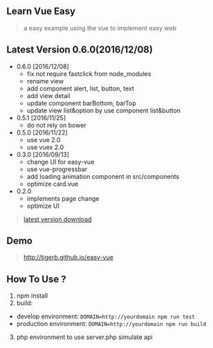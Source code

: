 ## Learn Vue Easy

> a easy example using the vue to implement easy web


## Latest Version 0.6.0(2016/12/08)
- 0.6.0 [2016/12/08]
  + fix not require fastclick from node_modules
  + rename view
  + add component alert, list, button, text
  + add view detail
  + update component barBottom, barTop
  + update view list&option by use component list&button
- 0.5.1 [2016/11/25]
  + do not rely on bower
- 0.5.0 [2016/11/22]
  + use vue 2.0
  + use vuex 2.0
- 0.3.0 [2016/09/13]
  + change UI for easy-vue
  + use vue-progressbar
  + add loading animation component in src/components
  + optimize card.vue
- 0.2.0
  + implements page change
  + optimize UI

> [latest version download](https://github.com/TIGERB/easy-vue/releases/tag/v0.6.0)

## Demo

> <http://tigerb.github.io/easy-vue>

## How To Use ?
1. npm install
2. build:
  - develop environment: `DOMAIN=http://yourdomain npm run test`
  - production environment: `DOMAIN=http://yourdomain npm run build`
3. php environment to use server.php simulate api
